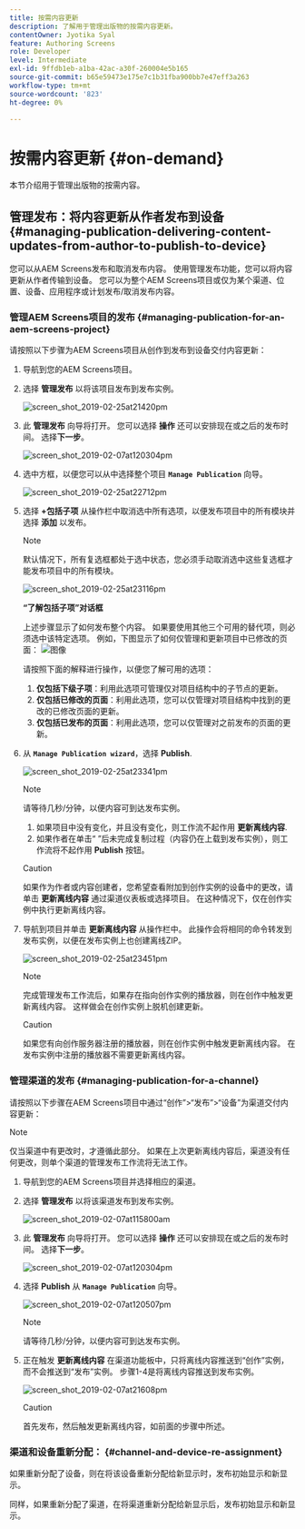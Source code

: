 ```yaml
---
title: 按需内容更新
description: 了解用于管理出版物的按需内容更新。
contentOwner: Jyotika Syal
feature: Authoring Screens
role: Developer
level: Intermediate
exl-id: 9ffdb1eb-a1ba-42ac-a30f-260004e5b165
source-git-commit: b65e59473e175e7c1b31fba900bb7e47eff3a263
workflow-type: tm+mt
source-wordcount: '823'
ht-degree: 0%

---
```


# 按需内容更新 {#on-demand}

本节介绍用于管理出版物的按需内容。

## 管理发布：将内容更新从作者发布到设备 {#managing-publication-delivering-content-updates-from-author-to-publish-to-device}

您可以从AEM Screens发布和取消发布内容。 使用管理发布功能，您可以将内容更新从作者传输到设备。 您可以为整个AEM Screens项目或仅为某个渠道、位置、设备、应用程序或计划发布/取消发布内容。

### 管理AEM Screens项目的发布 {#managing-publication-for-an-aem-screens-project}

请按照以下步骤为AEM Screens项目从创作到发布到设备交付内容更新：

1. 导航到您的AEM Screens项目。
1. 选择 **管理发布** 以将该项目发布到发布实例。

   ![screen_shot_2019-02-25at21420pm](assets/screen_shot_2019-02-25at21420pm.png)

1. 此 **管理发布** 向导将打开。 您可以选择 **操作** 还可以安排现在或之后的发布时间。 选择&#x200B;**下一步**。

   ![screen_shot_2019-02-07at120304pm](assets/screen_shot_2019-02-07at120304pm.png)

1. 选中方框，以便您可以从中选择整个项目 **`Manage Publication`** 向导。

   ![screen_shot_2019-02-25at22712pm](assets/screen_shot_2019-02-25at22712pm.png)

1. 选择 **+包括子项** 从操作栏中取消选中所有选项，以便发布项目中的所有模块并选择 **添加** 以发布。

   >[!NOTE]
   >
   >默认情况下，所有复选框都处于选中状态，您必须手动取消选中这些复选框才能发布项目中的所有模块。

   ![screen_shot_2019-02-25at23116pm](assets/screen_shot_2019-02-25at23116pm.png)

   **“了解包括子项”对话框**

   上述步骤显示了如何发布整个内容。 如果要使用其他三个可用的替代项，则必须选中该特定选项。
例如，下图显示了如何仅管理和更新项目中已修改的页面：
   ![图像](assets/author-publish-manage.png)

   请按照下面的解释进行操作，以便您了解可用的选项：

   1. **仅包括下级子项**：利用此选项可管理仅对项目结构中的子节点的更新。
   1. **仅包括已修改的页面**：利用此选项，您可以仅管理对项目结构中找到的更改的已修改页面的更新。
   1. **仅包括已发布的页面**：利用此选项，您可以仅管理对之前发布的页面的更新。


1. 从 **`Manage Publication wizard`**，选择 **Publish**.

   ![screen_shot_2019-02-25at23341pm](assets/screen_shot_2019-02-25at23341pm.png)

   >[!NOTE]
   >
   >请等待几秒/分钟，以便内容可到达发布实例。
   >
   >
   >    1. 如果项目中没有变化，并且没有变化，则工作流不起作用 **更新离线内容**.
   >    1. 如果作者在单击“ ”后未完成复制过程（内容仍在上载到发布实例），则工作流将不起作用 **Publish** 按钮。

   >[!CAUTION]
   >如果作为作者或内容创建者，您希望查看附加到创作实例的设备中的更改，请单击 **更新离线内容** 通过渠道仪表板或选择项目。 在这种情况下，仅在创作实例中执行更新离线内容。

1. 导航到项目并单击 **更新离线内容** 从操作栏中。 此操作会将相同的命令转发到发布实例，以便在发布实例上也创建离线ZIP。

   ![screen_shot_2019-02-25at23451pm](assets/screen_shot_2019-02-25at23451pm.png)


   >[!NOTE]
   >
   >完成管理发布工作流后，如果存在指向创作实例的播放器，则在创作中触发更新离线内容。 这样做会在创作实例上脱机创建更新。

   >[!CAUTION]
   >
   >如果您有向创作服务器注册的播放器，则在创作实例中触发更新离线内容。 在发布实例中注册的播放器不需要更新离线内容。

### 管理渠道的发布 {#managing-publication-for-a-channel}

请按照以下步骤在AEM Screens项目中通过“创作”>“发布”>“设备”为渠道交付内容更新：

>[!NOTE]
>
>仅当渠道中有更改时，才遵循此部分。 如果在上次更新离线内容后，渠道没有任何更改，则单个渠道的管理发布工作流将无法工作。

1. 导航到您的AEM Screens项目并选择相应的渠道。
1. 选择 **管理发布** 以将该渠道发布到发布实例。

   ![screen_shot_2019-02-07at115800am](assets/screen_shot_2019-02-07at115800am.png)

1. 此 **管理发布** 向导将打开。 您可以选择 **操作** 还可以安排现在或之后的发布时间。 选择&#x200B;**下一步**。

   ![screen_shot_2019-02-07at120304pm](assets/screen_shot_2019-02-07at120304pm.png)

1. 选择 **Publish** 从 **`Manage Publication`** 向导。

   ![screen_shot_2019-02-07at120507pm](assets/screen_shot_2019-02-07at120507pm.png)

   >[!NOTE]
   >
   >请等待几秒/分钟，以便内容可到达发布实例。

1. 正在触发 **更新离线内容** 在渠道功能板中，只将离线内容推送到“创作”实例，而不会推送到“发布”实例。 步骤1-4是将离线内容推送到发布实例。

   ![screen_shot_2019-02-07at21608pm](assets/screen_shot_2019-02-07at21608pm.png)

   >[!CAUTION]
   >
   >首先发布，然后触发更新离线内容，如前面的步骤中所述。

### 渠道和设备重新分配： {#channel-and-device-re-assignment}

如果重新分配了设备，则在将该设备重新分配给新显示时，发布初始显示和新显示。

同样，如果重新分配了渠道，在将渠道重新分配给新显示后，发布初始显示和新显示。
